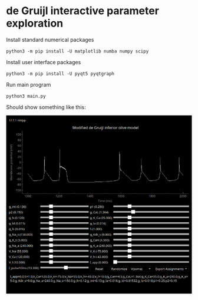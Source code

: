 # de Gruijl interactive parameter exploration

Install standard numerical packages

```
python3 -m pip install -U matplotlib numba numpy scipy
```

Install user interface packages

```
python3 -m pip install -U pyqt5 pyqtgraph
```

Run main program

```
python3 main.py
```

Should show something like this:

<img src=example.png>
